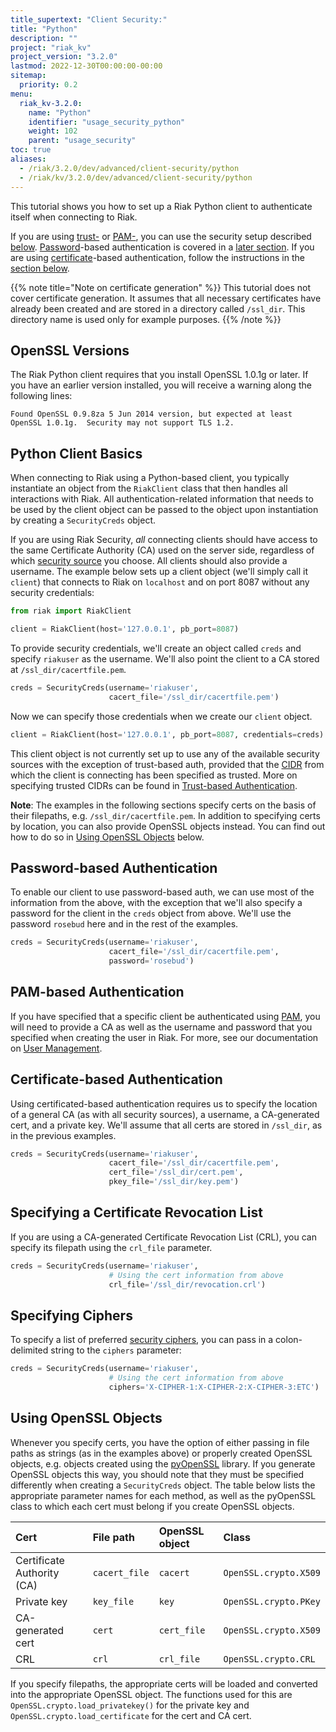 ```yaml
---
title_supertext: "Client Security:"
title: "Python"
description: ""
project: "riak_kv"
project_version: "3.2.0"
lastmod: 2022-12-30T00:00:00-00:00
sitemap:
  priority: 0.2
menu:
  riak_kv-3.2.0:
    name: "Python"
    identifier: "usage_security_python"
    weight: 102
    parent: "usage_security"
toc: true
aliases:
  - /riak/3.2.0/dev/advanced/client-security/python
  - /riak/kv/3.2.0/dev/advanced/client-security/python
---
```


This tutorial shows you how to set up a Riak Python client to
authenticate itself when connecting to Riak.

If you are using [trust-]({{<baseurl>}}riak/kv/3.2.0/using/security/managing-sources/) or [PAM-]({{<baseurl>}}riak/kv/3.2.0/using/security/managing-sources/#pam-based-authentication), you can use the security
setup described [below](#python-client-basics). [Password]({{<baseurl>}}riak/kv/3.2.0/using/security/managing-sources/#password-based-authentication)-based authentication is covered
in a [later section](#password-based-authentication). If you are using
[certificate]({{<baseurl>}}riak/kv/3.2.0/using/security/managing-sources/#certificate-based-authentication)-based authentication, follow
the instructions in the [section below](#certificate-based-authentication).

{{% note title="Note on certificate generation" %}}
This tutorial does not cover certificate generation. It assumes that all
necessary certificates have already been created and are stored in a directory
called `/ssl_dir`. This directory name is used only for example purposes.
{{% /note %}}

## OpenSSL Versions

The Riak Python client requires that you install OpenSSL 1.0.1g or
later. If you have an earlier version installed, you will receive a
warning along the following lines:

```
Found OpenSSL 0.9.8za 5 Jun 2014 version, but expected at least OpenSSL 1.0.1g.  Security may not support TLS 1.2.
```

## Python Client Basics

When connecting to Riak using a Python-based client, you typically
instantiate an object from the `RiakClient` class that then handles all
interactions with Riak. All authentication-related information that
needs to be used by the client object can be passed to the object upon
instantiation by creating a `SecurityCreds` object.

If you are using Riak Security, _all_ connecting clients should have
access to the same Certificate Authority (CA) used on the server side,
regardless of which [security source]({{<baseurl>}}riak/kv/3.2.0/using/security/managing-sources/) you
choose. All clients should also provide a username. The example below
sets up a client object (we'll simply call it `client`) that connects to
Riak on `localhost` and on port 8087 without any security credentials:

```python
from riak import RiakClient

client = RiakClient(host='127.0.0.1', pb_port=8087)
```

To provide security credentials, we'll create an object called `creds`
and specify `riakuser` as the username. We'll also point the client to a
CA stored at `/ssl_dir/cacertfile.pem`.

```python
creds = SecurityCreds(username='riakuser',
                      cacert_file='/ssl_dir/cacertfile.pem')
```

Now we can specify those credentials when we create our `client` object.

```python
client = RiakClient(host='127.0.0.1', pb_port=8087, credentials=creds)
```

This client object is not currently set up to use any of the
available security sources with the exception of trust-based auth,
provided that the
[CIDR](http://en.wikipedia.org/wiki/Classless_Inter-Domain_Routing) from
which the client is connecting has been specified as trusted. More on
specifying trusted CIDRs can be found in [Trust-based
Authentication]({{<baseurl>}}riak/kv/3.2.0/using/security/managing-sources/#Trust-based-Authentication).

**Note**: The examples in the following sections specify certs on the
basis of their filepaths, e.g. `/ssl_dir/cacertfile.pem`. In addition to
specifying certs by location, you can also provide OpenSSL objects
instead. You can find out how to do so in [Using OpenSSL Objects](#using-openssl-objects) below.

## Password-based Authentication

To enable our client to use password-based auth, we can use most of the
information from the above, with the exception that we'll also specify a
password for the client in the `creds` object from above. We'll use the
password `rosebud` here and in the rest of the examples.

```python
creds = SecurityCreds(username='riakuser',
                      cacert_file='/ssl_dir/cacertfile.pem',
                      password='rosebud')
```

## PAM-based Authentication

If you have specified that a specific client be authenticated using
[PAM]({{<baseurl>}}riak/kv/3.2.0/using/security/managing-sources/#pam-based-authentication), you will
need to provide a CA as well as the username and password that you
specified when creating the user in Riak. For more, see our
documentation on [User Management]({{<baseurl>}}riak/kv/3.2.0/using/security/basics/#user-management).

## Certificate-based Authentication

Using certificated-based authentication requires us to specify the
location of a general CA (as with all security sources), a username, a
CA-generated cert, and a private key. We'll assume that all certs are
stored in `/ssl_dir`, as in the previous examples.

```python
creds = SecurityCreds(username='riakuser',
                      cacert_file='/ssl_dir/cacertfile.pem',
                      cert_file='/ssl_dir/cert.pem',
                      pkey_file='/ssl_dir/key.pem')
```

## Specifying a Certificate Revocation List

If you are using a CA-generated Certificate Revocation List (CRL), you
can specify its filepath using the `crl_file` parameter.

```python
creds = SecurityCreds(username='riakuser',
                      # Using the cert information from above
                      crl_file='/ssl_dir/revocation.crl')
```

## Specifying Ciphers

To specify a list of preferred [security ciphers]({{<baseurl>}}riak/kv/3.2.0/using/security/basics/#security-ciphers), you can pass in a colon-delimited
string to the `ciphers` parameter:

```python
creds = SecurityCreds(username='riakuser',
                      # Using the cert information from above
                      ciphers='X-CIPHER-1:X-CIPHER-2:X-CIPHER-3:ETC')
```

## Using OpenSSL Objects

Whenever you specify certs, you have the option of either passing in
file paths as strings (as in the examples above) or properly created
OpenSSL objects, e.g. objects created using the
[pyOpenSSL](https://pyopenssl.readthedocs.org/en/latest/) library. If
you generate OpenSSL objects this way, you should note that they must
be specified differently when creating a `SecurityCreds` object. The
table below lists the appropriate parameter names for each method, as
well as the pyOpenSSL class to which each cert must belong if you create
OpenSSL objects.

Cert | File path | OpenSSL object | Class
:----|:----------|:---------------|:-----
Certificate Authority (CA) | `cacert_file` | `cacert` | `OpenSSL.crypto.X509`
Private key | `key_file` | `key` | `OpenSSL.crypto.PKey`
CA-generated cert | `cert` | `cert_file` | `OpenSSL.crypto.X509`
CRL | `crl` | `crl_file` | `OpenSSL.crypto.CRL`

If you specify filepaths, the appropriate certs will be loaded and
converted into the appropriate OpenSSL object. The functions used for
this are `OpenSSL.crypto.load_privatekey()` for the private key and
`OpenSSL.crypto.load_certificate` for the cert and CA cert.


